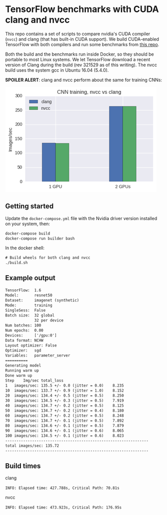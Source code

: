 # TensorFlow benchmarks with CUDA clang and nvcc

This repo contains a set of scripts to compare nvidia's CUDA compiler (`nvcc`) and
clang (that has built-in CUDA support). We build CUDA-enabled TensorFlow
with both compilers and run some benchmarks from [this repo](https://github.com/tensorflow/benchmarks).

Both the build and the benchmarks run inside Docker, so they should be
portable to most Linux systems. We let TensorFlow download a recent version of
Clang during the build (rev 321529 as of this writing). The nvcc build uses
the system gcc in Ubuntu 16.04 (5.4.0).

**SPOILER ALERT**: clang and nvcc perform about the same for training CNNs:

<img src="plot.png" />

## Getting started

Update the `docker-compose.yml` file with the Nvidia driver version installed on your
system, then:

```
docker-compose build
docker-compose run builder bash
```

In the docker shell:

```
# Build wheels for both clang and nvcc
./build.sh
```

## Example output

```
TensorFlow:  1.6
Model:       resnet50
Dataset:     imagenet (synthetic)
Mode:        training
SingleSess:  False
Batch size:  32 global
             32 per device
Num batches: 100
Num epochs:  0.00
Devices:     ['/gpu:0']
Data format: NCHW
Layout optimizer: False
Optimizer:   sgd
Variables:   parameter_server
==========
Generating model
Running warm up
Done warm up
Step    Img/sec total_loss
1   images/sec: 135.5 +/- 0.0 (jitter = 0.0)    8.235
10  images/sec: 133.7 +/- 0.9 (jitter = 1.0)    8.152
20  images/sec: 134.4 +/- 0.5 (jitter = 0.5)    8.250
30  images/sec: 134.5 +/- 0.3 (jitter = 0.5)    7.919
40  images/sec: 134.7 +/- 0.2 (jitter = 0.5)    8.125
50  images/sec: 134.7 +/- 0.2 (jitter = 0.4)    8.180
60  images/sec: 134.7 +/- 0.2 (jitter = 0.5)    8.248
70  images/sec: 134.7 +/- 0.1 (jitter = 0.5)    7.892
80  images/sec: 134.6 +/- 0.1 (jitter = 0.5)    7.879
90  images/sec: 134.6 +/- 0.1 (jitter = 0.6)    8.065
100 images/sec: 134.5 +/- 0.1 (jitter = 0.6)    8.023
----------------------------------------------------------------
total images/sec: 135.72
----------------------------------------------------------------
```

## Build times

clang

```INFO: Elapsed time: 427.788s, Critical Path: 70.81s```

nvcc

```INFO: Elapsed time: 473.923s, Critical Path: 176.95s```
